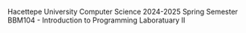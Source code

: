 Hacettepe University Computer Science 2024-2025 Spring Semester BBM104 - Introduction to Programming Laboratuary II

